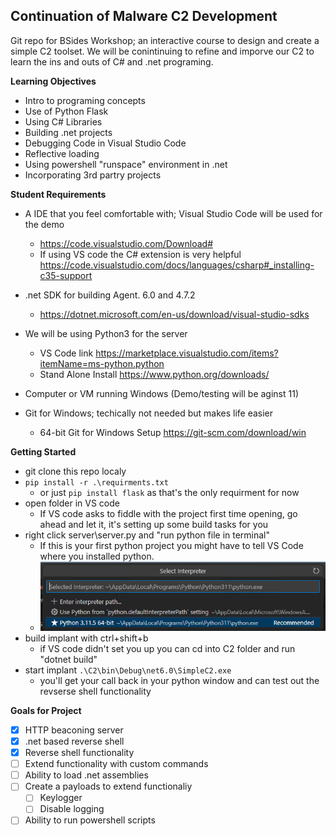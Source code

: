 ## Continuation of Malware C2 Development
Git repo for BSides Workshop; an interactive course to design and create a simple C2 toolset. We will be conintinuing to refine and imporve our C2 to learn the ins and outs of C# and .net programing.

**Learning Objectives**
- Intro to programing concepts
- Use of Python Flask
- Using C# Libraries
- Building .net projects
- Debugging Code in Visual Studio Code
- Reflective loading
- Using powershell "runspace" environment in .net
- Incorporating 3rd partry projects

**Student Requirements**
- A IDE that you feel comfortable with; Visual Studio Code will be used for the demo
    - https://code.visualstudio.com/Download#
    - If using VS code the C# extension is very helpful https://code.visualstudio.com/docs/languages/csharp#_installing-c35-support

- .net SDK for building Agent. 6.0 and 4.7.2
    - https://dotnet.microsoft.com/en-us/download/visual-studio-sdks

- We will be using Python3 for the server 
    - VS Code link https://marketplace.visualstudio.com/items?itemName=ms-python.python
    - Stand Alone Install https://www.python.org/downloads/

- Computer or VM running Windows (Demo/testing will be aginst 11)

- Git for Windows; techically not needed but makes life easier
    - 64-bit Git for Windows Setup https://git-scm.com/download/win


**Getting Started**
- git clone this repo localy
- ```pip install -r .\requirments.txt``` 
    - or just ```pip install flask``` as that's the only requirment for now
- open folder in VS code
    - If VS code asks to fiddle with the project first time opening, go ahead and let it, it's setting up some build tasks for you
- right click server\server.py and "run python file in terminal"
    - If this is your first python project you might have to tell VS Code where you installed python.
    - ![Alt text](image.png)
- build implant with ctrl+shift+b
    - if VS code didn't set you up you can cd into C2 folder and run "dotnet build"
- start implant ```.\C2\bin\Debug\net6.0\SimpleC2.exe```
    - you'll get your call back in your python window and can test out the revserse shell functionality


**Goals for Project**
- [x] HTTP beaconing server
- [x] .net based reverse shell
- [x] Reverse shell functionality 
- [ ] Extend functionality with custom commands
- [ ] Ability to load .net assemblies
- [ ] Create a payloads to extend functionaliy
    - [ ] Keylogger
    - [ ] Disable logging
- [ ] Ability to run powershell scripts